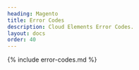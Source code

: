 ```yaml
---
heading: Magento
title: Error Codes
description: Cloud Elements Error Codes.
layout: docs
order: 40
---
```


{% include error-codes.md %}

